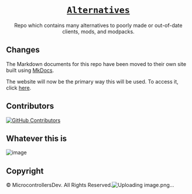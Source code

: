 <div align="center">

# [`Alternatives`](https://microcontrollersdev.github.io/Alternatives/)
Repo which contains many
alternatives to poorly made
or out-of-date clients, mods,
and modpacks.

</div>

## Changes
The Markdown documents for this repo
have been moved to their own site
built using [MkDocs](https://www.mkdocs.org/).

The website will now be the primary
way this will be used. To access it,
click [here](https://microcontrollersdev.github.io/Alternatives/).

## Contributors
 [![GitHub Contributors](https://contrib.rocks/image?repo=MicrocontrollersDev/Alternatives)](https://microcontrollersdev.github.io/Alternatives/contributors/)

## Whatever this is

![image](https://user-images.githubusercontent.com/66657148/233866045-91740fb6-47f9-4715-95a1-189bf4221e82.png)

## Copyright

© MicrocontrollersDev. All Rights Reserved.![Uploading image.png…]()
